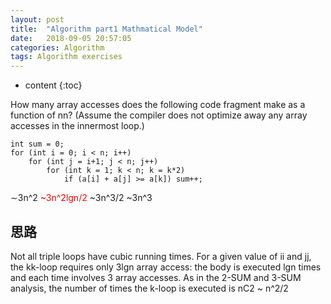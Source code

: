 ```yaml
---
layout: post
title:  "Algorithm part1 Mathmatical Model"
date:   2018-09-05 20:57:05
categories: Algorithm
tags: Algorithm exercises
---
```


* content
{:toc}

How many array accesses does the following code fragment make as a function of nn?
(Assume the compiler does not optimize away any array accesses in the innermost loop.)

```
int sum = 0;
for (int i = 0; i < n; i++)
    for (int j = i+1; j < n; j++)
        for (int k = 1; k < n; k = k*2)
            if (a[i] + a[j] >= a[k]) sum++;
 ```
 
∼3n^2     <font color='red'>~3n^2lgn/2</font>    ~3n^3/2     ~3n^3


## 思路

Not all triple loops have cubic running times. For a given value of ii and jj, the kk-loop 
requires only 3lgn array access: the body is executed lgn times and each time involves 3 array 
accesses. As in the 2-SUM and 3-SUM analysis, the number of times the k-loop is executed is 
nC2 ~ n^2/2
